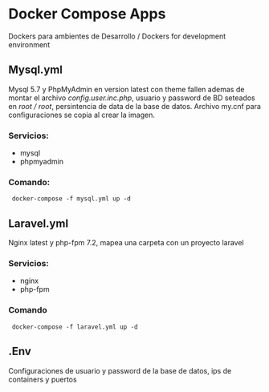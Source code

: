 # Docker Compose Apps
Dockers para ambientes de Desarrollo / Dockers for development environment

## Mysql.yml
Mysql 5.7 y PhpMyAdmin en version latest con theme fallen ademas de montar el archivo *config.user.inc.php*, usuario y password de BD seteados en *root / root*, persintencia de data de la base de datos. Archivo my.cnf para configuraciones se copia al crear la imagen.

### Servicios:
- mysql
- phpmyadmin

### Comando:
` docker-compose -f mysql.yml up -d`

## Laravel.yml
Nginx latest y php-fpm 7.2, mapea una carpeta con un proyecto laravel

### Servicios:
- nginx
- php-fpm

### Comando
` docker-compose -f laravel.yml up -d`

## .Env
Configuraciones de usuario y password de la base de datos, ips de containers y puertos
